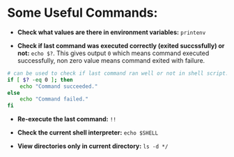 # Some Useful Commands:

- **Check what values are there in environment variables:** ``printenv``

- **Check if last command was executed correctly (exited succssfully) or not:** ``echo $?``. This gives output `0` which means command executed successfully, non zero value means command exited with failure.

```bash
# can be used to check if last command ran well or not in shell script.
if [ $? -eq 0 ]; then
    echo "Command succeeded."
else
    echo "Command failed."
fi
```

- **Re-execute the last command:** ``!!``

- **Check the current shell interpreter:** ``echo $SHELL``

- **View directories only in current directory:** ``ls -d */``
